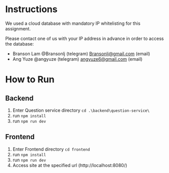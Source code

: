 # Instructions
We used a cloud database with mandatory IP whitelisting for this assignment.

Please contact one of us with your IP address in advance in order to access the database:
* Branson Lam @Bransonlj (telegram) Bransonlj@gmail.com (email)
* Ang Yuze @angyuze (telegram) angyuze6@gmail.com (email)

# How to Run
## Backend
1. Enter Question service directory `cd .\backend\question-service\`
2. run `npm install`
3. run `npm run dev`

## Frontend
1. Enter Frontend directory `cd frontend`
2. run `npm install`
3. run `npm run dev`
4. Access site at the specified url (http://localhost:8080/)


